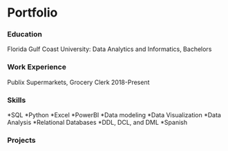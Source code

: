# Portfolio

### Education
Florida Gulf Coast University: Data Analytics and Informatics, Bachelors

### Work Experience
Publix Supermarkets, Grocery Clerk 2018-Present



### Skills
*SQL 
*Python 
*Excel 
*PowerBI
*Data modeling
*Data Visualization
*Data Analysis
*Relational Databases
*DDL, DCL, and DML
*Spanish

### Projects

